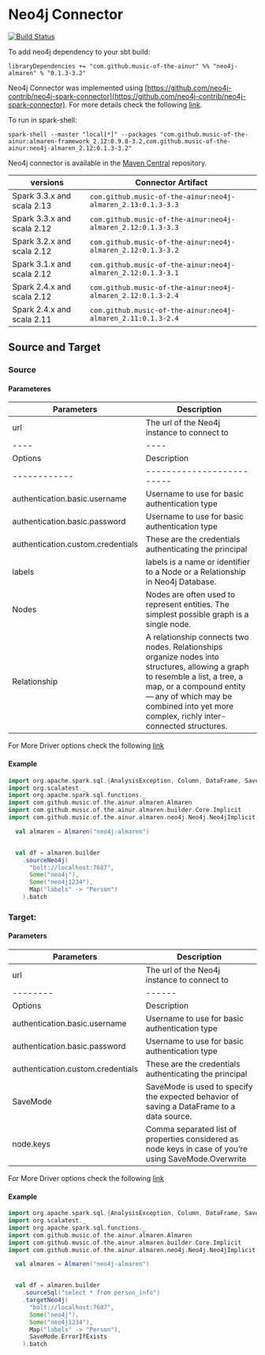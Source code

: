 # Neo4j Connector

[![Build Status](https://travis-ci.com/modakanalytics/neo4j.almaren.svg?branch=master)](https://travis-ci.com/modakanalytics/neo4j.almaren)

To add neo4j dependency to your sbt build:

```
libraryDependencies += "com.github.music-of-the-ainur" %% "neo4j-almaren" % "0.1.3-3.2"
```

Neo4j Connector was implemented using [https://github.com/neo4j-contrib/neo4j-spark-connector](https://github.com/neo4j-contrib/neo4j-spark-connector).
For more details check the following [link](https://github.com/neo4j-contrib/neo4j-spark-connector).

To run in spark-shell:

```
spark-shell --master "local[*]" --packages "com.github.music-of-the-ainur:almaren-framework_2.12:0.9.8-3.2,com.github.music-of-the-ainur:neo4j-almaren_2.12:0.1.3-3.2"
```


Neo4j connector is available in the
[Maven Central](https://mvnrepository.com/artifact/com.github.music-of-the-ainur)
repository. 

| versions                   | Connector Artifact                                           |
|----------------------------|--------------------------------------------------------------|
| Spark 3.3.x and scala 2.13 | `com.github.music-of-the-ainur:neo4j-almaren_2.13:0.1.3-3.3` |
| Spark 3.3.x and scala 2.12 | `com.github.music-of-the-ainur:neo4j-almaren_2.12:0.1.3-3.3` |
| Spark 3.2.x and scala 2.12 | `com.github.music-of-the-ainur:neo4j-almaren_2.12:0.1.3-3.2` |
| Spark 3.1.x and scala 2.12 | `com.github.music-of-the-ainur:neo4j-almaren_2.12:0.1.3-3.1` |
| Spark 2.4.x and scala 2.12 | `com.github.music-of-the-ainur:neo4j-almaren_2.12:0.1.3-2.4` |
| Spark 2.4.x and scala 2.11 | `com.github.music-of-the-ainur:neo4j-almaren_2.11:0.1.3-2.4` |

## Source and Target

### Source 
#### Parameteres


| Parameters | Description|
|-----------------|--------------------|
|  url  | The url of the Neo4j instance to connect to  |
|----|----|
| Options | Description             |
|------------|-------------------------|
| authentication.basic.username     | Username to use for basic authentication type    |
|  authentication.basic.password  |Username to use for basic authentication type|
|authentication.custom.credentials|These are the credentials authenticating the principal|
| labels |  labels is a name or identifier to a Node or a Relationship in Neo4j Database. |
|Nodes |  Nodes are often used to represent entities. The simplest possible graph is a single node.|
|Relationship|  A relationship connects two nodes. Relationships organize nodes into structures, allowing a graph to resemble a list, a tree, a map, or a compound entity — any of which may be combined into yet more complex, richly inter-connected structures.|

For More Driver options check the following [link](https://neo4j.com/developer/spark/configuration/)

#### Example


```scala
import org.apache.spark.sql.{AnalysisException, Column, DataFrame, SaveMode, SparkSession}
import org.scalatest._
import org.apache.spark.sql.functions._
import com.github.music.of.the.ainur.almaren.Almaren
import com.github.music.of.the.ainur.almaren.builder.Core.Implicit
import com.github.music.of.the.ainur.almaren.neo4j.Neo4j.Neo4jImplicit

  val almaren = Almaren("neo4j-almaren")


  val df = almaren.builder
    .sourceNeo4j(
      "bolt://localhost:7687",
      Some("neo4j"),
      Some("neo4j1234"),
      Map("labels" -> "Person")
    ).batch
```



### Target:
#### Parameters

| Parameters | Description|
|-----------------|--------------------|
|  url  | The url of the Neo4j instance to connect to  |
|--------|------|
| Options | Description      |
| authentication.basic.username      | Username to use for basic authentication type    |
|  authentication.basic.password |Username to use for basic authentication type|
|authentication.custom.credentials|These are the credentials authenticating the principal|
|SaveMode|SaveMode is used to specify the expected behavior of saving a DataFrame to a data source.|
|node.keys|Comma separated list of properties considered as node keys in case of you’re using SaveMode.Overwrite|


For More Driver options check the following [link](https://neo4j.com/developer/spark/configuration/)

#### Example

```scala
import org.apache.spark.sql.{AnalysisException, Column, DataFrame, SaveMode, SparkSession}
import org.scalatest._
import org.apache.spark.sql.functions._
import com.github.music.of.the.ainur.almaren.Almaren
import com.github.music.of.the.ainur.almaren.builder.Core.Implicit
import com.github.music.of.the.ainur.almaren.neo4j.Neo4j.Neo4jImplicit

  val almaren = Almaren("neo4j-almaren")


  val df = almaren.builder
    .sourceSql("select * from person_info")
    .targetNeo4j(
      "bolt://localhost:7687",
      Some("neo4j"),
      Some("neo4j1234"),
      Map("labels" -> "Person"),
      SaveMode.ErrorIfExists
    ).batch

